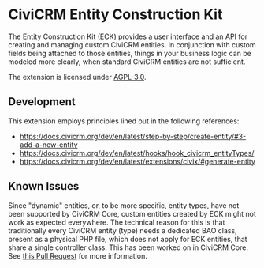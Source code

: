# CiviCRM Entity Construction Kit

The Entity Construction Kit (ECK) provides a user interface and an API for
creating and managing custom CiviCRM entities. In conjunction with custom fields
being attached to those entities, things in your business logic can be modeled
more clearly, when standard CiviCRM entities are not sufficient.

The extension is licensed
under [AGPL-3.0](https://www.gnu.org/licenses/agpl-3.0).

## Development

This extension employs principles lined out in the following references:

* https://docs.civicrm.org/dev/en/latest/step-by-step/create-entity/#3-add-a-new-entity
* https://docs.civicrm.org/dev/en/latest/hooks/hook_civicrm_entityTypes/
* https://docs.civicrm.org/dev/en/latest/extensions/civix/#generate-entity

## Known Issues

Since "dynamic" entities, or, to be more specific, entity types, have not been
supported by CiviCRM Core, custom entities created by ECK might not work as
expected everywhere. The technical reason for this is that traditionally every
CiviCRM entity (type) needs a dedicated BAO class, present as a physical PHP
file, which does not apply for ECK entities, that share a single controller
class. This has been worked on in CiviCRM Core.
See [this Pull Request](https://github.com/civicrm/civicrm-core/pull/21853)
for more information.
